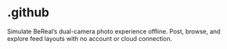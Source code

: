 # .github
Simulate BeReal’s dual-camera photo experience offline. Post, browse, and explore feed layouts with no account or cloud connection.
